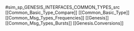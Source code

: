 #sim_sp_GENESIS_INTERFACES_COMMON_TYPES_src
[[Common_Basic_Type_Compare]]
[[Common_Basic_Type]]
[[Common_Msg_Types_Frequencies]]
[[Genesis]]
[[Common_Msg_Types_Bursts]]
[[Genesis.Conversions]]
